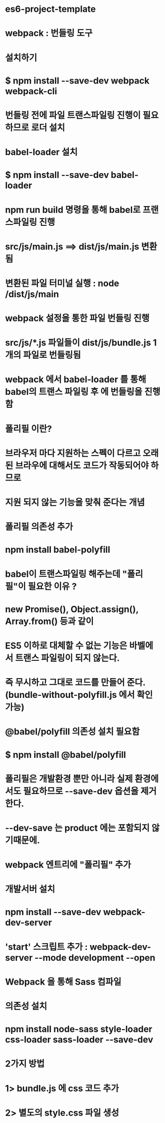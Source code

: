 # es6-project-template


# webpack : 번들링 도구 
# 설치하기 
# $ npm install --save-dev webpack webpack-cli
# 번들링 전에 파일 트랜스파일링 진행이 필요하므로 로더 설치
# babel-loader 설치
# $ npm install --save-dev babel-loader


# npm run build 명령을 통해 babel로 프랜스파일링 진행 
# src/js/main.js ==> dist/js/main.js 변환됨 
# 변환된 파일 터미널 실행 : node /dist/js/main

# webpack 설정을 통한 파일 번들링 진행  
# src/js/*.js 파일들이 dist/js/bundle.js 1개의 파일로 번들링됨 
# webpack 에서 babel-loader 를 통해 babel의 트랜스 파일링 후 에 번들링을 진행함  

# 폴리필 이란?
# 브라우저 마다 지원하는 스펙이 다르고 오래된 브라우에 대해서도 코드가 작동되어야 하므로
# 지원 되지 않는 기능을 맞춰 준다는 개념
# 폴리필 의존성 추가 
# npm install babel-polyfill  


# babel이 트랜스파일링 해주는데 "폴리필"이 필요한 이유 ?
# new Promise(), Object.assign(), Array.from() 등과 같이 
# ES5 이하로 대체할 수 없는 기능은 바벨에서 트랜스 파일링이 되지 않는다.
# 즉 무시하고 그대로 코드를 만들어 준다. (bundle-without-polyfill.js 에서 확인 가능)
# @babel/polyfill 의존성 설치 필요함 
# $ npm install @babel/polyfill
# 폴리필은 개발환경 뿐만 아니라 실제 환경에서도 필요하므로 --save-dev 옵션을 제거 한다.
# --dev-save 는 product 에는 포함되지 않기때문에.
# webpack 엔트리에 "폴리필" 추가
# 개발서버 설치 
# npm install --save-dev webpack-dev-server 
# 'start' 스크립트 추가 : webpack-dev-server --mode development --open 

# Webpack 을 통해 Sass 컴파일
# 의존성 설치 
# npm install node-sass style-loader css-loader sass-loader --save-dev
 
# 2가지 방법 
# 1> bundle.js 에 css 코드 추가 
# 2> 별도의 style.css 파일 생성 
